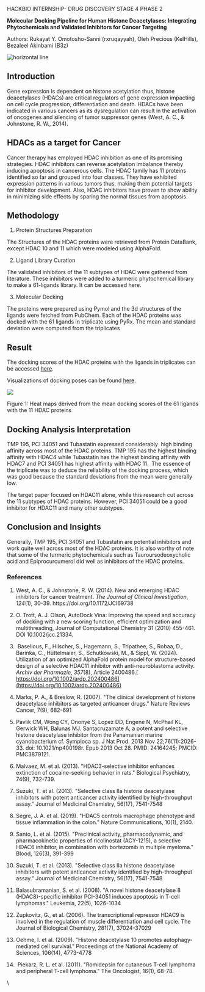 <!--StartFragment-->

<!--StartFragment-->

HACKBIO INTERNSHIP- DRUG DISCOVERY STAGE 4 PHASE 2

**Molecular Docking Pipeline for Human Histone Deacetylases: Integrating Phytochemicals and Validated Inhibitors for Cancer Targeting**

Authors: Rukayat Y. Omotosho-Sanni (rxruqayyah), Oleh Precious (KelHills), Bezaleel Akinbami (B3z)

![](https://lh7-rt.googleusercontent.com/docsz/AD_4nXcLkgxWFC8LdXLruZv2_lwy_j3GQ6eH5DkdR_dXgeFs8YBGYM-JthbDBSFL-G2JJ8U9jPyUQTydJDsltkshMHCzGHEfw1h-9-vIw8BvQobJZuFzexgLR4QoICeLt2CUvSnL9Mvk9cF9w-Zmm7sl2pww0Fmq?key=YpdnuLAtbPnVGibnOGkKFg "horizontal line")


## **Introduction**

Gene expression is dependent on histone acetylation thus, histone deacetylases (HDACs) are critical regulators of gene expression impacting on cell cycle progression, differentiation and death. HDACs have been indicated in various cancers as its dysregulation can result in the activation of oncogenes and silencing of tumor suppressor genes (West, A. C., & Johnstone, R. W., 2014).


## **HDACs as a target for Cancer**

Cancer therapy has employed HDAC inhibition as one of its promising strategies. HDAC inhibitors can reverse acetylation imbalance thereby inducing apoptosis in cancerous cells. The HDAC family has 11 proteins identified so far and grouped into four classes. They have exhibited expression patterns in various tumors thus, making them potential targets for inhibitor development. Also, HDAC inhibitors have proven to show ability in minimizing side effects by sparing the normal tissues from apoptosis.


## **Methodology**

1. Protein Structures Preparation

The Structures of the HDAC proteins were retrieved from Protein DataBank, except HDAC 10 and 11 which were modeled using AlphaFold.

2. Ligand Library Curation

The validated inhibitors of the 11 subtypes of HDAC were gathered from literature. These inhibitors were added to a turmeric phytochemical library to make a 61-ligands library. It can be accessed here.

3. Molecular Docking

The proteins were prepared using Pymol and the 3d structures of the ligands were fetched from PubChem. Each of the HDAC proteins was docked with the 61 ligands in triplicate using PyRx. The mean and standard deviation were computed from the triplicates


## **Result**

The docking scores of the HDAC proteins with the ligands in triplicates can be accessed [here](https://github.com/kelhills/hackbio-cancer-internship/blob/main/Full%20Pipeline%3A%20Reproducing%20Science/HDACs%20Docking%20Scores%20Summary.csv). 

Visualizations of docking poses can be found [here](https://github.com/RxRuqayyah/Hackbio-Internship/tree/main/Full%20Pipeline%3A%20Reproducing%20Science/Visualization%20of%20Docking%20Poses).

![](https://lh7-rt.googleusercontent.com/docsz/AD_4nXdB47l4m_sWo9cBjwkdRtLtCOlSK6tGAobIEuDzG3peNEMmWKFvZNxSl7A88bQVfq8pJgyiceVbnAjdPJ7W_82_CDSD8pciYDMGBRyIGMrrZzG9PNWE-XY_z-jDFYuwS0yxspqq1R_jylc6jyzeDcMRhobf?key=YpdnuLAtbPnVGibnOGkKFg)

Figure 1: Heat maps derived from the mean docking scores of the 61 ligands with the 11 HDAC proteins


## **Docking Analysis Interpretation**

TMP 195, PCI 34051 and Tubastatin expressed considerably  high binding affinity across most of the HDAC proteins. TMP 195 has the highest binding affinity with HDAC4 while Tubastatin has the highest binding affinity with HDAC7 and PCI 34051 has highest affinity with HDAC 11.  The essence of the triplicate was to deduce the reliability of the docking process, which was good because the standard deviations from the mean were generally low.

The target paper focused on HDAC11 alone, while this research cut across the 11 subtypes of HDAC proteins. However, PCI 34051 could be a good inhibitor for HDAC11 and many other subtypes.


## **Conclusion and Insights**

Generally, TMP 195, PCI 34051 and Tubastatin are potential inhibitors and work quite well across most of the HDAC proteins. It is also worthy of note that some of the turmeric phytochemicals such as Tauroursodeoxycholic acid and Epiprocurcumerol did well as inhibitors of the HDAC proteins. 


### References

1. West, A. C., & Johnstone, R. W. (2014). New and emerging HDAC inhibitors for cancer treatment. _The Journal of Clinical Investigation_, _124_(1), 30-39. https\://doi.org/10.1172/JCI69738

2. O. Trott, A. J. Olson, AutoDock Vina: improving the speed and accuracy of docking with a new scoring function, efficient optimization and multithreading, Journal of Computational Chemistry 31 (2010) 455-461. DOI 10.1002/jcc.21334.

3.  Baselious, F., Hilscher, S., Hagemann, S., Tripathee, S., Robaa, D., Barinka, C., Hüttelmaier, S., Schutkowski, M., & Sippl, W. (2024). Utilization of an optimized AlphaFold protein model for structure-based design of a selective HDAC11 inhibitor with anti-neuroblastoma activity. _Archiv der Pharmazie_, _357_(8), Article 2400486.[ https://doi.org/10.1002/ardp.202400486](https://doi.org/10.1002/ardp.202400486)

4. Marks, P. A., & Breslow, R. (2007). "The clinical development of histone deacetylase inhibitors as targeted anticancer drugs." Nature Reviews Cancer, 7(9), 682-691

5. Pavlik CM, Wong CY, Ononye S, Lopez DD, Engene N, McPhail KL, Gerwick WH, Balunas MJ. Santacruzamate A, a potent and selective histone deacetylase inhibitor from the Panamanian marine cyanobacterium cf. Symploca sp. J Nat Prod. 2013 Nov 22;76(11):2026-33. doi: 10.1021/np400198r. Epub 2013 Oct 28. PMID: 24164245; PMCID: PMC3879121.

6. Malvaez, M. et al. (2013). "HDAC3-selective inhibitor enhances extinction of cocaine-seeking behavior in rats." Biological Psychiatry, 74(9), 732-739.

7. Suzuki, T. et al. (2013). "Selective class IIa histone deacetylase inhibitors with potent anticancer activity identified by high-throughput assay." Journal of Medicinal Chemistry, 56(17), 7541-7548

8. Segre, J. A. et al. (2019). "HDAC5 controls macrophage phenotype and tissue inflammation in the colon." Nature Communications, 10(1), 2140.

9. Santo, L. et al. (2015). "Preclinical activity, pharmacodynamic, and pharmacokinetic properties of ricolinostat (ACY-1215), a selective HDAC6 inhibitor, in combination with bortezomib in multiple myeloma." Blood, 126(3), 391-399

10. Suzuki, T. et al. (2013). "Selective class IIa histone deacetylase inhibitors with potent anticancer activity identified by high-throughput assay." Journal of Medicinal Chemistry, 56(17), 7541-7548

11. Balasubramanian, S. et al. (2008). "A novel histone deacetylase 8 (HDAC8)-specific inhibitor PCI-34051 induces apoptosis in T-cell lymphomas." Leukemia, 22(5), 1026-1034

12. Zupkovitz, G., et al. (2006). The transcriptional repressor HDAC9 is involved in the regulation of muscle differentiation and cell cycle. The Journal of Biological Chemistry, 281(7), 37024-37029

13. Oehme, I. et al. (2009). "Histone deacetylase 10 promotes autophagy-mediated cell survival." Proceedings of the National Academy of Sciences, 106(14), 4773-4778

14.  Piekarz, R. L. et al. (2011). "Romidepsin for cutaneous T-cell lymphoma and peripheral T-cell lymphoma." The Oncologist, 16(1), 68-78.

\


<!--EndFragment-->

<!--EndFragment-->
